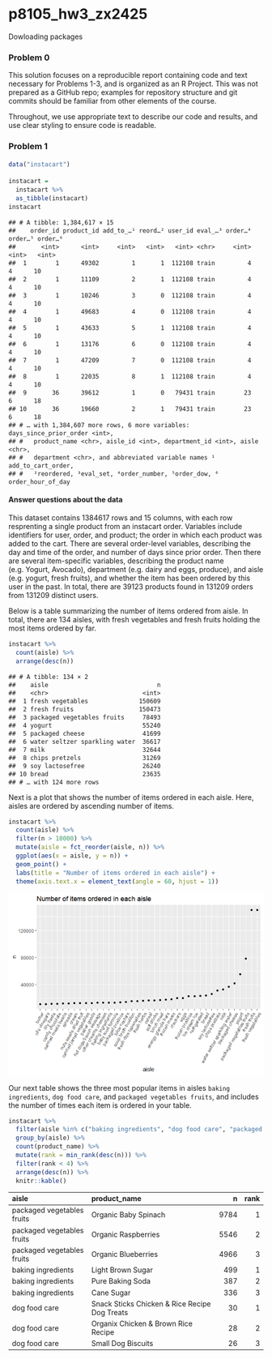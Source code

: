 p8105_hw3_zx2425
================

Dowloading packages

### Problem 0

This solution focuses on a reproducible report containing code and text
necessary for Problems 1-3, and is organized as an R Project. This was
not prepared as a GitHub repo; examples for repository structure and git
commits should be familiar from other elements of the course.

Throughout, we use appropriate text to describe our code and results,
and use clear styling to ensure code is readable.

### Problem 1

``` r
data("instacart")

instacart = 
  instacart %>% 
  as_tibble(instacart)
instacart
```

    ## # A tibble: 1,384,617 × 15
    ##    order_id product_id add_to_…¹ reord…² user_id eval_…³ order…⁴ order…⁵ order…⁶
    ##       <int>      <int>     <int>   <int>   <int> <chr>     <int>   <int>   <int>
    ##  1        1      49302         1       1  112108 train         4       4      10
    ##  2        1      11109         2       1  112108 train         4       4      10
    ##  3        1      10246         3       0  112108 train         4       4      10
    ##  4        1      49683         4       0  112108 train         4       4      10
    ##  5        1      43633         5       1  112108 train         4       4      10
    ##  6        1      13176         6       0  112108 train         4       4      10
    ##  7        1      47209         7       0  112108 train         4       4      10
    ##  8        1      22035         8       1  112108 train         4       4      10
    ##  9       36      39612         1       0   79431 train        23       6      18
    ## 10       36      19660         2       1   79431 train        23       6      18
    ## # … with 1,384,607 more rows, 6 more variables: days_since_prior_order <int>,
    ## #   product_name <chr>, aisle_id <int>, department_id <int>, aisle <chr>,
    ## #   department <chr>, and abbreviated variable names ¹​add_to_cart_order,
    ## #   ²​reordered, ³​eval_set, ⁴​order_number, ⁵​order_dow, ⁶​order_hour_of_day

#### Answer questions about the data

This dataset contains 1384617 rows and 15 columns, with each row
resprenting a single product from an instacart order. Variables include
identifiers for user, order, and product; the order in which each
product was added to the cart. There are several order-level variables,
describing the day and time of the order, and number of days since prior
order. Then there are several item-specific variables, describing the
product name (e.g. Yogurt, Avocado), department (e.g. dairy and eggs,
produce), and aisle (e.g. yogurt, fresh fruits), and whether the item
has been ordered by this user in the past. In total, there are 39123
products found in 131209 orders from 131209 distinct users.

Below is a table summarizing the number of items ordered from aisle. In
total, there are 134 aisles, with fresh vegetables and fresh fruits
holding the most items ordered by far.

``` r
instacart %>% 
  count(aisle) %>% 
  arrange(desc(n))
```

    ## # A tibble: 134 × 2
    ##    aisle                              n
    ##    <chr>                          <int>
    ##  1 fresh vegetables              150609
    ##  2 fresh fruits                  150473
    ##  3 packaged vegetables fruits     78493
    ##  4 yogurt                         55240
    ##  5 packaged cheese                41699
    ##  6 water seltzer sparkling water  36617
    ##  7 milk                           32644
    ##  8 chips pretzels                 31269
    ##  9 soy lactosefree                26240
    ## 10 bread                          23635
    ## # … with 124 more rows

Next is a plot that shows the number of items ordered in each aisle.
Here, aisles are ordered by ascending number of items.

``` r
instacart %>% 
  count(aisle) %>% 
  filter(n > 10000) %>% 
  mutate(aisle = fct_reorder(aisle, n)) %>% 
  ggplot(aes(x = aisle, y = n)) + 
  geom_point() + 
  labs(title = "Number of items ordered in each aisle") +
  theme(axis.text.x = element_text(angle = 60, hjust = 1))
```

![](DS_homework3_files/figure-gfm/unnamed-chunk-4-1.png)<!-- -->

Our next table shows the three most popular items in aisles
`baking ingredients`, `dog food care`, and `packaged vegetables fruits`,
and includes the number of times each item is ordered in your table.

``` r
instacart %>% 
  filter(aisle %in% c("baking ingredients", "dog food care", "packaged vegetables fruits")) %>%
  group_by(aisle) %>% 
  count(product_name) %>% 
  mutate(rank = min_rank(desc(n))) %>% 
  filter(rank < 4) %>% 
  arrange(desc(n)) %>%
  knitr::kable()
```

| aisle                      | product_name                                  |    n | rank |
|:---------------------------|:----------------------------------------------|-----:|-----:|
| packaged vegetables fruits | Organic Baby Spinach                          | 9784 |    1 |
| packaged vegetables fruits | Organic Raspberries                           | 5546 |    2 |
| packaged vegetables fruits | Organic Blueberries                           | 4966 |    3 |
| baking ingredients         | Light Brown Sugar                             |  499 |    1 |
| baking ingredients         | Pure Baking Soda                              |  387 |    2 |
| baking ingredients         | Cane Sugar                                    |  336 |    3 |
| dog food care              | Snack Sticks Chicken & Rice Recipe Dog Treats |   30 |    1 |
| dog food care              | Organix Chicken & Brown Rice Recipe           |   28 |    2 |
| dog food care              | Small Dog Biscuits                            |   26 |    3 |

